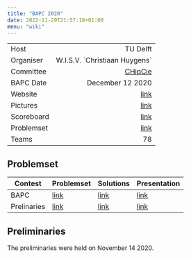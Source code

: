 ```yaml
---
title: "BAPC 2020"
date: 2022-11-29T21:57:18+01:00
menu: "wiki"
---
```


|            |                                 |
|------------|--------------------------------:|
| Host       |                        TU Delft |
| Organiser  | W.I.S.V. \`Christiaan Huygens\` |
| Committee  |                [CHipCie][email] |
| BAPC Date  |                December 12 2020 | 
| Website    |                 [link][website] |
| Pictures   |                  [link][photos] |
| Scoreboard |              [link][scoreboard] |
| Problemset |              [link][problemset] |
| Teams      |                              78 |

## Problemset
| Contest     | Problemset                                                                       | Solutions                                                                       | Presentation                                                                    |
|-------------|----------------------------------------------------------------------------------|---------------------------------------------------------------------------------|---------------------------------------------------------------------------------|
| BAPC        | [link](http://commissies.ch.tudelft.nl/chipcie/archive/2020/bapc/problemset.pdf) | [link](http://commissies.ch.tudelft.nl/chipcie/archive/2020/bapc/solutions.zip) | [link](http://commissies.ch.tudelft.nl/chipcie/archive/2020/bapc/solutions.pdf) |
| Prelinaries | [link](http://commissies.ch.tudelft.nl/chipcie/archive/2020/dapc/problemset.pdf) | [link](http://commissies.ch.tudelft.nl/chipcie/archive/2020/dapc/solutions.zip) | [link](http://commissies.ch.tudelft.nl/chipcie/archive/2020/dapc/solutions.pdf) |

## Preliminaries
The preliminaries were held on November 14 2020.

[home]: index.md
[website]: https://2020.bapc.eu/
[email]: mailto:chipcie@ch.tudelft.nl
[photos]: https://
[scoreboard]: https://2020.bapc.eu/scoreboard
[problemset]: http://commissies.ch.tudelft.nl/chipcie/archive/2020/bapc/problemset.pdf

